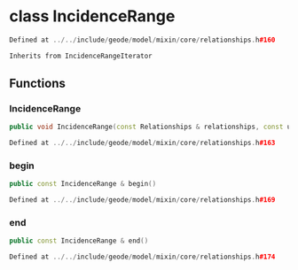 # class IncidenceRange

```cpp
Defined at ../../include/geode/model/mixin/core/relationships.h#160
```

```cpp
Inherits from IncidenceRangeIterator
```



## Functions

### IncidenceRange

```cpp
public void IncidenceRange(const Relationships & relationships, const uuid & component_id)
```

```cpp
Defined at ../../include/geode/model/mixin/core/relationships.h#163
```

### begin

```cpp
public const IncidenceRange & begin()
```

```cpp
Defined at ../../include/geode/model/mixin/core/relationships.h#169
```

### end

```cpp
public const IncidenceRange & end()
```

```cpp
Defined at ../../include/geode/model/mixin/core/relationships.h#174
```



